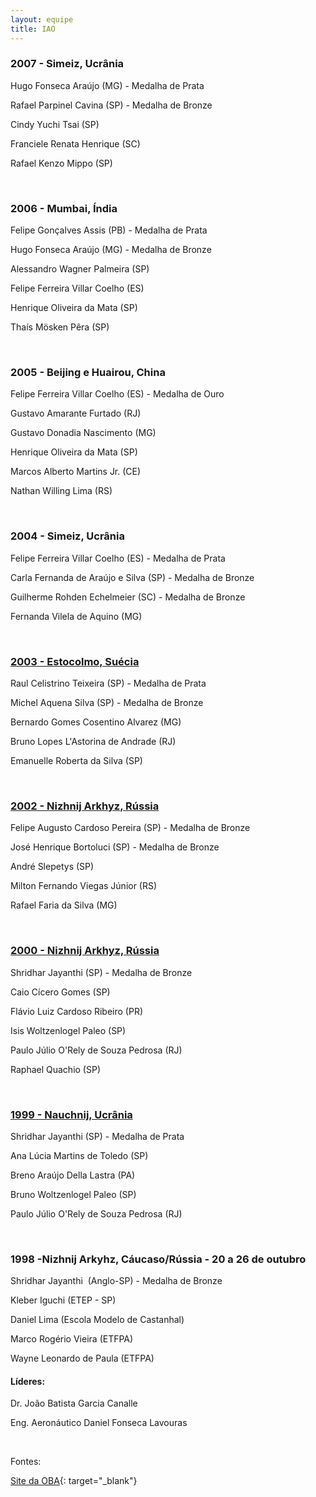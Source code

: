```yaml
--- 
layout: equipe
title: IAO 
--- 
```


### 2007 - Simeiz, Ucrânia

  
Hugo Fonseca Araújo (MG) - Medalha de Prata

Rafael Parpinel Cavina (SP) - Medalha de Bronze

Cindy Yuchi Tsai (SP)

Franciele Renata Henrique (SC)

Rafael Kenzo Mippo (SP)

 

### 2006 - Mumbai, Índia

  
Felipe Gonçalves Assis (PB) - Medalha de Prata

Hugo Fonseca Araújo (MG) - Medalha de Bronze

Alessandro Wagner Palmeira (SP)

Felipe Ferreira Villar Coelho (ES)

Henrique Oliveira da Mata (SP)

Thaís Mösken Pêra (SP)

 

### 2005 - Beijing e Huairou, China

  
Felipe Ferreira Villar Coelho (ES) - Medalha de Ouro

Gustavo Amarante Furtado (RJ)

Gustavo Donadia Nascimento (MG)

Henrique Oliveira da Mata (SP)

Marcos Alberto Martins Jr. (CE)

Nathan Willing Lima (RS)

 

### 2004 - Simeiz, Ucrânia

  
Felipe Ferreira Villar Coelho (ES) - Medalha de Prata

Carla Fernanda de Araújo e Silva (SP) - Medalha de Bronze

Guilherme Rohden Echelmeier (SC) - Medalha de Bronze

Fernanda Vilela de Aquino (MG)

 

### [2003 - Estocolmo, Suécia][1]

  
Raul Celistrino Teixeira (SP) - Medalha de Prata

Michel Aquena Silva (SP) - Medalha de Bronze

Bernardo Gomes Cosentino Alvarez (MG)

Bruno Lopes L\'Astorina de Andrade (RJ)

Emanuelle Roberta da Silva (SP)

 

### [2002 - Nizhnij Arkhyz, Rússia][2]

  
Felipe Augusto Cardoso Pereira (SP) - Medalha de Bronze

José Henrique Bortoluci (SP) - Medalha de Bronze

André Slepetys (SP)

Milton Fernando Viegas Júnior (RS)

Rafael Faria da Silva (MG)

 

### [2000 - Nizhnij Arkhyz, Rússia][3]

  
Shridhar Jayanthi (SP) - Medalha de Bronze

Caio Cícero Gomes (SP)

Flávio Luiz Cardoso Ribeiro (PR)

Isis Woltzenlogel Paleo (SP)

Paulo Júlio O'Rely de Souza Pedrosa (RJ)

Raphael Quachio (SP)

 

### [1999 - Nauchnij, Ucrânia][4]

  
Shridhar Jayanthi (SP) - Medalha de Prata

Ana Lúcia Martins de Toledo (SP)

Breno Araújo Della Lastra (PA)

Bruno Woltzenlogel Paleo (SP)

Paulo Júlio O'Rely de Souza Pedrosa (RJ)

 

### 1998 -Nizhnij Arkyhz, Cáucaso/Rússia - 20 a 26 de outubro

  
Shridhar Jayanthi &nbsp;(Anglo-SP)&nbsp;- Medalha de Bronze

Kleber Iguchi (ETEP - SP)

Daniel Lima (Escola Modelo de Castanhal)

Marco Rogério Vieira (ETFPA)

Wayne Leonardo de Paula (ETFPA)

#### Líderes:

  
Dr. Jo&atilde;o Batista Garcia Canalle

Eng. Aeronáutico Daniel Fonseca Lavouras

 

Fontes:

[Site da OBA][5]{: target="_blank"}





[1]: /equipes-brasileiras/astronomia/iao/iao-2003/
[2]: /equipes-brasileiras/astronomia/iao/iao-2002/
[3]: /equipes-brasileiras/astronomia/iao/iao-2000/
[4]: /equipes-brasileiras/astronomia/iao/iao-1999/
[5]: http://www.oba.org.br/site/?p=conteudo&amp;pag=conteudo&amp;idconteudo=557&amp;idcat=10&amp;subcat=
